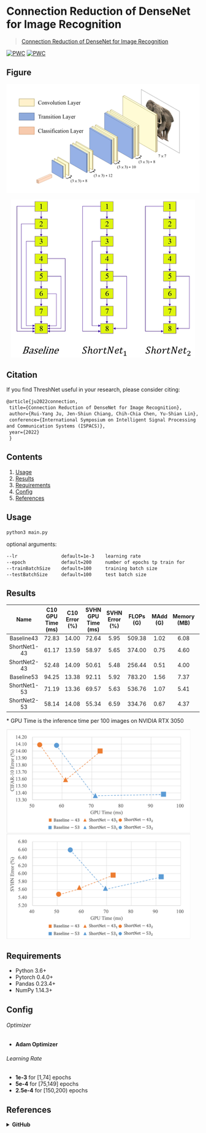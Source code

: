 # Connection Reduction of DenseNet for Image Recognition

> [Connection Reduction of DenseNet for Image Recognition](https://arxiv.org/abs/2208.01424)

[![PWC](https://img.shields.io/endpoint.svg?url=https://paperswithcode.com/badge/connection-reduction-is-all-you-need/image-classification-on-svhn)](https://paperswithcode.com/sota/image-classification-on-svhn?p=connection-reduction-is-all-you-need)
[![PWC](https://img.shields.io/endpoint.svg?url=https://paperswithcode.com/badge/connection-reduction-is-all-you-need/image-classification-on-cifar-10)](https://paperswithcode.com/sota/image-classification-on-cifar-10?p=connection-reduction-is-all-you-need)

## Figure
<p align="center">
  <img src="Img/baseline.jpg" width="640" title="baseline">
</p>

<p align="center">
 <img src="Img/connection.jpg" width="480" title="connetion">
</p>

## Citation
If you find ThreshNet useful in your research, please consider citing:

	@article{ju2022connection,
	 title={Connection Reduction of DenseNet for Image Recognition},
	 author={Rui-Yang Ju, Jen-Shiun Chiang, Chih-Chia Chen, Yu-Shian Lin},
	 conference={International Symposium on Intelligent Signal Processing and Communication Systems (ISPACS)},
	 year={2022}
	 }
	 
## Contents
1. [Usage](#Usage)
2. [Results](#Results)
3. [Requirements](#Requirements)
4. [Config](#Config)
5. [References](#References)

## Usage
```bash
python3 main.py
```
optional arguments:

    --lr                default=1e-3    learning rate
    --epoch             default=200     number of epochs tp train for
    --trainBatchSize    default=100     training batch size
    --testBatchSize     default=100     test batch size

## Results
| Name | C10 GPU Time (ms) | C10 Error (%) | SVHN GPU Time (ms) | SVHN Error (%) | FLOPs (G) | MAdd (G) | Memory (MB) | #Params (M) | MenR+W (MB) |
| :---: | :---: | :---: | :---: | :---: | :---: | :---: | :---: | :---: | :---: |
| Baseline43 | 72.83 | 14.00 | 72.64 | 5.95 | 509.38 | 1.02 | 6.08 | 2.17 | 25.93 |
| ShortNet1-43 | 61.17 | 13.59 | 58.97 | 5.65 | 374.00 | 0.75 | 4.60 | 1.59 | 18.92 |
| ShortNet2-43 | 52.48 | 14.09 | 50.61 | 5.48 | 256.44 | 0.51 | 4.00 | 0.97 | 13.74|
| Baseline53 | 94.25 | 13.38 | 92.11 | 5.92 | 783.20 | 1.56 | 7.37 | 3.15 | 35.46 |
| ShortNet1-53 | 71.19 | 13.36 | 69.57 | 5.63 | 536.76 | 1.07 | 5.41 | 2.16 | 24.56 |
| ShortNet2-53 | 58.14 | 14.08 | 55.34 | 6.59 | 334.76 | 0.67 | 4.37 | 1.20 | 16.05 |

\* GPU Time is the inference time per 100 images on NVIDIA RTX 3050
 
  <img src="Img/C10.png" width="480" title="C10">
  <img src="Img/SVHN.png" width="480" title="SVHN">

## Requirements
* Python 3.6+
* Pytorch 0.4.0+
* Pandas 0.23.4+
* NumPy 1.14.3+

## Config
###### Optimizer 
* __Adam Optimizer__
###### Learning Rate
* __1e-3__ for [1,74] epochs <br>
* __5e-4__ for [75,149] epochs <br>
* __2.5e-4__ for [150,200) epochs <br>


## References
<details><summary> <b>GitHub</b> </summary>
* [torchstat](https://github.com/Swall0w/torchstat)
* [pytorch-cifar10](https://github.com/soapisnotfat/pytorch-cifar10)
